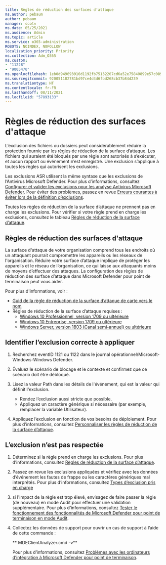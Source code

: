 ```yaml
---
title: Règles de réduction des surfaces d'attaque
ms.author: pebaum
author: pebaum
manager: scotv
ms.date: 05/25/2021
ms.audience: Admin
ms.topic: article
ms.service: o365-administration
ROBOTS: NOINDEX, NOFOLLOW
localization_priority: Priority
ms.collection: Adm_O365
ms.custom:
- "11228"
- "9005470"
ms.openlocfilehash: 1eb0d949693916d1192fb75132207cd6a52e75840899e57c089a5f5aaca3ca88
ms.sourcegitcommit: 920051182781bd97ce4d4d6fbd268cb37b84d239
ms.translationtype: HT
ms.contentlocale: fr-FR
ms.lasthandoff: 08/11/2021
ms.locfileid: "57893133"
---
```

# <a name="attack-surface-reduction-rules"></a>Règles de réduction des surfaces d'attaque

L’exclusion des fichiers ou dossiers peut considérablement réduire la protection fournie par les règles de réduction de la surface d’attaque. Les fichiers qui auraient été bloqués par une règle sont autorisés à s’exécuter, et aucun rapport ou événement n’est enregistré. Une exclusion s’applique à toutes les règles qui autorisent les exclusions.

Les exclusions ASR utilisent la même syntaxe que les exclusions de l’Antivirus Microsoft Defender. Pour plus d’informations, consultez [Configurer et valider les exclusions pour les analyse Antivirus Microsoft Defender](https://docs.microsoft.com/microsoft-365/security/defender-endpoint/configure-exclusions-microsoft-defender-antivirus). Pour éviter des problèmes, passez en revue [Erreurs courantes à éviter lors de la définition d’exclusions](https://docs.microsoft.com/microsoft-365/security/defender-endpoint/common-exclusion-mistakes-microsoft-defender-antivirus).

Toutes les règles de réduction de la surface d’attaque ne prennent pas en charge les exclusions. Pour vérifier si votre règle prend en charge les exclusions, consultez le tableau [Règles de réduction de la surface d’attaque](https://docs.microsoft.com/microsoft-365/security/defender-endpoint/attack-surface-reduction#attack-surface-reduction-rules).

## <a name="attack-surface-reduction-rules"></a>Règles de réduction des surfaces d'attaque

La surface d'attaque de votre organisation comprend tous les endroits où un attaquant pourrait compromettre les appareils ou les réseaux de l'organisation. Réduire votre surface d’attaque implique de protéger les appareils et le réseau de l’organisation, ce qui laisse aux attaquants moins de moyens d’effectuer des attaques. La configuration des règles de réduction des surface d’attaque dans Microsoft Defender pour point de terminaison peut vous aider.

Pour plus d'informations, voir :

- [Guid de la règle de réduction de la surface d’attaque de carte vers le nom](https://docs.microsoft.com/microsoft-365/security/defender-endpoint/attack-surface-reduction#attack-surface-reduction-rules)
- Règles de réduction de la surface d’attaque requises :
    - [Windows 10 Professionnel, version 1709 ou ultérieure](https://docs.microsoft.com/windows/whats-new/whats-new-windows-10-version-1709)
    - [Windows 10 Entreprise, version 1709 ou ultérieure](https://docs.microsoft.com/windows/whats-new/whats-new-windows-10-version-1709)
    - [Windows Server, version 1803 (Canal semi-annuel) ou ultérieure](https://docs.microsoft.com/windows-server/get-started/whats-new-in-windows-server-1803)

## <a name="identify-the-correct-exclusion-to-apply"></a>Identifier l’exclusion correcte à appliquer

1. Recherchez eventID 1121 ou 1122 dans le journal opérationnel/Microsoft-Windows-Windows Defender.

1. Évaluez le scénario de blocage et le contexte et confirmez que ce scénario doit être débloqué.

1. Lisez la valeur Path dans les détails de l'événement, qui est la valeur qui définit l'exclusion.
    - Rendez l’exclusion aussi stricte que possible.
    - Appliquez un caractère générique si nécessaire (par exemple, remplacer la variable Utilisateur).

1. Appliquez l’exclusion en fonction de vos besoins de déploiement. Pour plus d’informations, consultez [Personnaliser les règles de réduction de la surface d’attaque](https://docs.microsoft.com/microsoft-365/security/defender-endpoint/customize-attack-surface-reduction).

## <a name="exclusion-is-not-honored"></a>L’exclusion n’est pas respectée

1. Déterminez si la règle prend en charge les exclusions. Pour plus d’informations, consultez [Règles de réduction de la surface d’attaque](https://docs.microsoft.com/microsoft-365/security/defender-endpoint/attack-surface-reduction#attack-surface-reduction-rules).

1. Passez en revue les exclusions appliquées et vérifiez avec les données d’événement les fautes de frappe ou les caractères génériques mal interprétés. Pour plus d’informations, consultez [Types d’exclusion pris en charge](https://docs.microsoft.com/microsoft-365/security/defender-endpoint/mac-exclusions#supported-exclusion-types)

1. si l'impact de la règle est trop élevé, envisagez de faire passer la règle (de nouveau) en mode Audit pour effectuer une validation supplémentaire. Pour plus d’informations, consultez [Tester le fonctionnement des fonctionnalités de Microsoft Defender pour point de terminaison en mode Audit](https://docs.microsoft.com/microsoft-365/security/defender-endpoint/audit-windows-defender).

1. Collectez les données de support pour ouvrir un cas de support à l’aide de cette commande :
    
   ** MDEClientAnalyzer.cmd -v**

    Pour plus d’informations, consultez [Problèmes avec les ordinateurs d’intégration à Microsoft Defender pour point de terminaison](issues-with-onboarding-machines.md).
